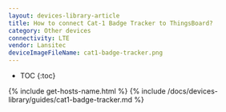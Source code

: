 ```yaml
---
layout: devices-library-article
title: How to connect Cat-1 Badge Tracker to ThingsBoard?
category: Other devices
connectivity: LTE
vendor: Lansitec
deviceImageFileName: cat1-badge-tracker.png
---
```


* TOC
{:toc}

{% include get-hosts-name.html %}
{% include /docs/devices-library/guides/cat1-badge-tracker.md %}

